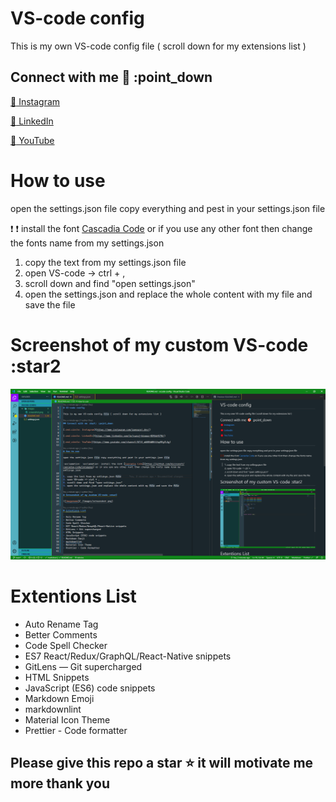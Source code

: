 # VS-code config

This is my own VS-code config file ( scroll down for my extensions list )

## Connect with me :dart: :point_down

[:red_circle: Instagram](https://www.instagram.com/iamsuraj_dev/)

[:red_circle: LinkedIn](https://www.linkedin.com/in/suraj-biswas-824bb4176/)

[:red_circle: YouTube](https://www.youtube.com/channel/UClS_wbN0kW0KtVop9EgZLAg)

# How to use

open the settings.json file copy everything and pest in your settings.json file

:exclamation: :exclamation: install the font [Cascadia Code](https://github.com/microsoft/cascadia-code/releases) or if you use any other font then change the fonts name from my settings.json

1. copy the text from my settings.json file
2. open VS-code -> ctrl + ,
3. scroll down and find "open settings.json"
4. open the settings.json and replace the whole content with my file and save the file

# Screenshot of my custom VS-code :star2

![imagename](./images/green-demon.png)

# Extentions List

- Auto Rename Tag
- Better Comments
- Code Spell Checker
- ES7 React/Redux/GraphQL/React-Native snippets
- GitLens — Git supercharged
- HTML Snippets
- JavaScript (ES6) code snippets
- Markdown Emoji
- markdownlint
- Material Icon Theme
- Prettier - Code formatter

## Please give this repo a star :star: it will motivate me more thank you
